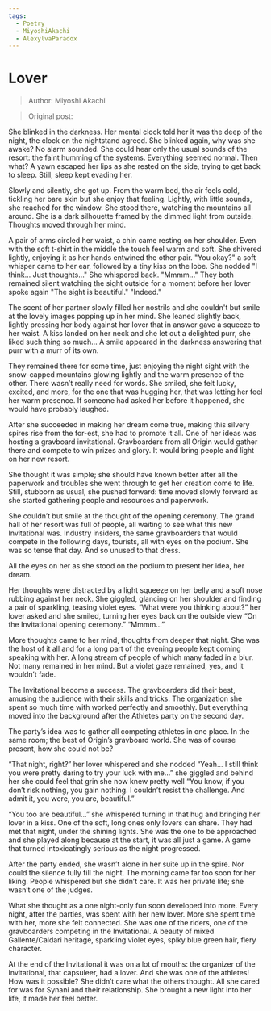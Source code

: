 ```yaml
---
tags:
  - Poetry
  - MiyoshiAkachi
  - AlexylvaParadox
---
```


# Lover

> Author: Miyoshi Akachi

> Original post:

She blinked in the darkness. Her mental clock told her it was the deep of the night, the clock on the nightstand agreed. She blinked again, why was she awake? No alarm sounded. She could hear only the usual sounds of the resort: the faint humming of the systems. Everything seemed normal. Then what? A yawn escaped her lips as she rested on the side, trying to get back to sleep. Still, sleep kept evading her.

Slowly and silently, she got up. From the warm bed, the air feels cold, tickling her bare skin but she enjoy that feeling. Lightly, with little sounds, she reached for the window. She stood there, watching the mountains all around. She is a dark silhouette framed by the dimmed light from outside. Thoughts moved through her mind.

A pair of arms circled her waist, a chin came resting on her shoulder. Even with the soft t-shirt in the middle the touch feel warm and soft. She shivered lightly, enjoying it as her hands entwined the other pair. "You okay?" a soft whisper came to her ear, followed by a tiny kiss on the lobe. She nodded "I think... Just thoughts..." She whispered back. "Mmmm..." They both remained silent watching the sight outside for a moment before her lover spoke again "The sight is beautiful." "Indeed."

The scent of her partner slowly filled her nostrils and she couldn't but smile at the lovely images popping up in her mind. She leaned slightly back, lightly pressing her body against her lover that in answer gave a squeeze to her waist. A kiss landed on her neck and she let out a delighted purr, she liked such thing so much... A smile appeared in the darkness answering that purr with a murr of its own.

They remained there for some time, just enjoying the night sight with the snow-capped mountains glowing lightly and the warm presence of the other. There wasn’t really need for words. She smiled, she felt lucky, excited, and more, for the one that was hugging her, that was letting her feel her warm presence. If someone had asked her before it happened, she would have probably laughed.

After she succeeded in making her dream come true, making this silvery spires rise from the for-est, she had to promote it all. One of her ideas was hosting a gravboard invitational. Gravboarders from all Origin would gather there and compete to win prizes and glory. It would bring people and light on her new resort.

She thought it was simple; she should have known better after all the paperwork and troubles she went through to get her creation come to life. Still, stubborn as usual, she pushed forward: time moved slowly forward as she started gathering people and resources and paperwork.

She couldn’t but smile at the thought of the opening ceremony. The grand hall of her resort was full of people, all waiting to see what this new Invitational was. Industry insiders, the same gravboarders that would compete in the following days, tourists, all with eyes on the podium. She was so tense that day. And so unused to that dress.

All the eyes on her as she stood on the podium to present her idea, her dream.

Her thoughts were distracted by a light squeeze on her belly and a soft nose rubbing against her neck. She giggled, glancing on her shoulder and finding a pair of sparkling, teasing violet eyes. “What were you thinking about?” her lover asked and she smiled, turning her eyes back on the outside view “On the Invitational opening ceremony.” “Mmmm…”

More thoughts came to her mind, thoughts from deeper that night. She was the host of it all and for a long part of the evening people kept coming speaking with her. A long stream of people of which many faded in a blur. Not many remained in her mind. But a violet gaze remained, yes, and it wouldn’t fade.

The Invitational become a success. The gravboarders did their best, amusing the audience with their skills and tricks. The organization she spent so much time with worked perfectly and smoothly. But everything moved into the background after the Athletes party on the second day.

The party’s idea was to gather all competing athletes in one place. In the same room; the best of Origin’s gravboard world. She was of course present, how she could not be?

“That night, right?” her lover whispered and she nodded “Yeah… I still think you were pretty daring to try your luck with me…” she giggled and behind her she could feel that grin she now knew pretty well “You know, if you don’t risk nothing, you gain nothing. I couldn’t resist the challenge. And admit it, you were, you are, beautiful.”

“You too are beautiful…” she whispered turning in that hug and bringing her lover in a kiss. One of the soft, long ones only lovers can share. They had met that night, under the shining lights. She was the one to be approached and she played along because at the start, it was all just a game. A game that turned intoxicatingly serious as the night progressed.

After the party ended, she wasn’t alone in her suite up in the spire. Nor could the silence fully fill the night. The morning came far too soon for her liking. People whispered but she didn’t care. It was her private life; she wasn’t one of the judges.

What she thought as a one night-only fun soon developed into more. Every night, after the parties, was spent with her new lover. More she spent time with her, more she felt connected. She was one of the riders, one of the gravboarders competing in the Invitational. A beauty of mixed Gallente/Caldari heritage, sparkling violet eyes, spiky blue green hair, fiery character.

At the end of the Invitational it was on a lot of mouths: the organizer of the Invitational, that capsuleer, had a lover. And she was one of the athletes! How was it possible? She didn’t care what the others thought. All she cared for was for Synani and their relationship. She brought a new light into her life, it made her feel better.